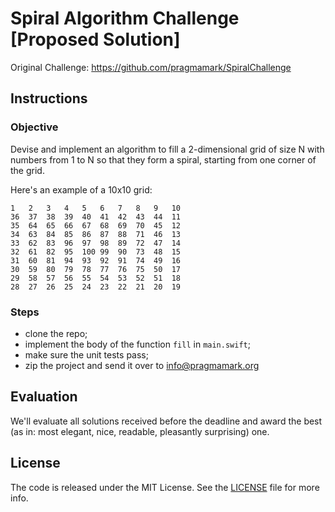 # Spiral Algorithm Challenge [Proposed Solution]

Original Challenge: https://github.com/pragmamark/SpiralChallenge

## Instructions

### Objective

Devise and implement an algorithm to fill a 2-dimensional grid of size N
with numbers from 1 to N so that they form a spiral, starting from one corner
of the grid.

Here's an example of a 10x10 grid:

```
1   2 	3  	4  	5  	6  	7  	8  	9  	10
36	37	38	39	40	41	42	43	44	11
35	64	65	66	67	68	69	70	45	12
34	63	84	85	86	87	88	71	46	13
33	62	83	96	97	98	89	72	47	14
32	61	82	95	100	99	90	73	48	15
31	60	81	94	93	92	91	74	49	16
30	59	80	79	78	77	76	75	50	17
29	58	57	56	55	54	53	52	51	18
28	27	26	25	24	23	22	21	20	19
```

### Steps

* clone the repo;
* implement the body of the function `fill` in `main.swift`;
* make sure the unit tests pass;
* zip the project and send it over to info@pragmamark.org

## Evaluation

We'll evaluate all solutions received before the deadline and award the best
(as in: most elegant, nice, readable, pleasantly surprising) one.

## License

The code is released under the MIT License. See the [LICENSE](https://github.com/pragmamark/SpiralChallenge/blob/master/LICENSE) file for more info.
